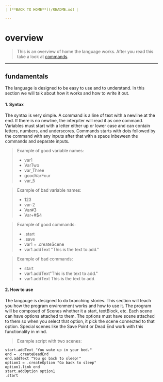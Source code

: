 ```yaml
---
| [**BACK TO HOME**](/README.md) |

---
```

# overview
> This is an overview of home the language works. After you read this take a look at [commands](/commands/COMMANDS.md).

---
## fundamentals
The language is designed to be easy to use and to understand.
In this section we will talk about how it works and how to write it out.
#### 1. Syntax
The syntax is very simple. A command is a line of text with a newline at the end.
If there is no newline, the interpiter will read it as one command. Variables must start with a letter either up or lower case
and can contain letters, numbers, and underscores. Commands starts with dots followed by the command with any inputs after that with
a space inbeween the commands and separate inputs.
> Example of good variable names:
> * var1
> * VarTwo
> * var_Three
> * goodVarFour
> * var_5

> Example of bad variable names:
> * 123
> * var-2
> * Var#3
> * Var\+#$4

> Example of good commands:
> * .start
> * .save
> * var1 = .createScene
> * var1.addText "This is the text to add."

> Example of bad commands:
> * start
> * var1.addText"This is the text to add."
> * var1.addText This is the text to add.

#### 2. How to use
The langauge is designed to do branching stories. This section will teach you how the program environment works and how to use it.
The program will be composed of Scenes whether it a start, textBlock, etc. Each scene can have options attached to them. The options must
have scene attached to them so when you select that option, it pick the scene connected to that option. Special scenes like the Save Point or Dead End work with
this functionality in mind.

> Example script with two scenes:
```start = .createStart
start.addText "You wake up in your bed."
end = .createDeadEnd
end.addText "You go back to sleep!"
option1 = .createOption "Go back to sleep"
option1.link end
start.addOption option1
.start
```
